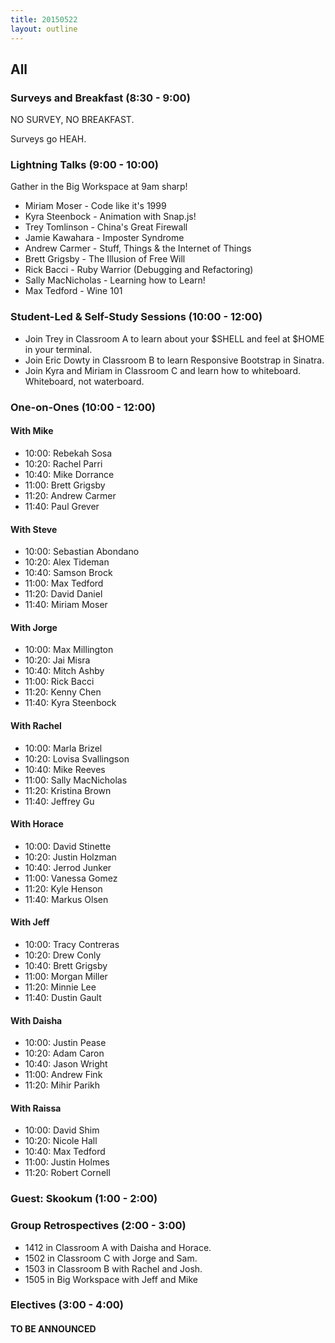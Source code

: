 ```yaml
---
title: 20150522
layout: outline
---
```


## All

### Surveys and Breakfast (8:30 - 9:00)

NO SURVEY, NO BREAKFAST.

Surveys go HEAH.

### Lightning Talks (9:00 - 10:00)

Gather in the Big Workspace at 9am sharp!

* Miriam Moser - Code like it's 1999
* Kyra Steenbock - Animation with Snap.js!
* Trey Tomlinson - China's Great Firewall
* Jamie Kawahara - Imposter Syndrome
* Andrew Carmer - Stuff, Things & the Internet of Things
* Brett Grigsby - The Illusion of Free Will
* Rick Bacci - Ruby Warrior (Debugging and Refactoring)
* Sally MacNicholas - Learning how to Learn!
* Max Tedford - Wine 101

### Student-Led & Self-Study Sessions (10:00 - 12:00)

* Join Trey in Classroom A to learn about your $SHELL and feel at $HOME in your terminal.
* Join Eric Dowty in Classroom B to learn Responsive Bootstrap in Sinatra.
* Join Kyra and Miriam in Classroom C and learn how to whiteboard. Whiteboard, not waterboard.

### One-on-Ones (10:00 - 12:00)

#### With Mike
* 10:00: Rebekah Sosa
* 10:20: Rachel Parri
* 10:40: Mike Dorrance
* 11:00: Brett Grigsby
* 11:20: Andrew Carmer
* 11:40: Paul Grever

#### With Steve

* 10:00: Sebastian Abondano
* 10:20: Alex Tideman
* 10:40: Samson Brock
* 11:00: Max Tedford
* 11:20: David Daniel
* 11:40: Miriam Moser

#### With Jorge

* 10:00: Max Millington
* 10:20: Jai Misra
* 10:40: Mitch Ashby
* 11:00: Rick Bacci
* 11:20: Kenny Chen
* 11:40: Kyra Steenbock

#### With Rachel

* 10:00: Marla Brizel
* 10:20: Lovisa Svallingson
* 10:40: Mike Reeves
* 11:00: Sally MacNicholas
* 11:20: Kristina Brown
* 11:40: Jeffrey Gu

#### With Horace

* 10:00: David Stinette
* 10:20: Justin Holzman
* 10:40: Jerrod Junker
* 11:00: Vanessa Gomez
* 11:20: Kyle Henson
* 11:40: Markus Olsen

#### With Jeff

* 10:00: Tracy Contreras
* 10:20: Drew Conly
* 10:40: Brett Grigsby
* 11:00: Morgan Miller
* 11:20: Minnie Lee
* 11:40: Dustin Gault

#### With Daisha

* 10:00: Justin Pease
* 10:20: Adam Caron
* 10:40: Jason Wright
* 11:00: Andrew Fink
* 11:20: Mihir Parikh

#### With Raissa

* 10:00: David Shim
* 10:20: Nicole Hall
* 10:40: Max Tedford
* 11:00: Justin Holmes
* 11:20: Robert Cornell


### Guest: Skookum (1:00 - 2:00)



### Group Retrospectives (2:00 - 3:00)

* 1412 in Classroom A with Daisha and Horace.
* 1502 in Classroom C with Jorge and Sam.
* 1503 in Classroom B with Rachel and Josh.
* 1505 in Big Workspace with Jeff and Mike

### Electives (3:00 - 4:00)

#### TO BE ANNOUNCED
